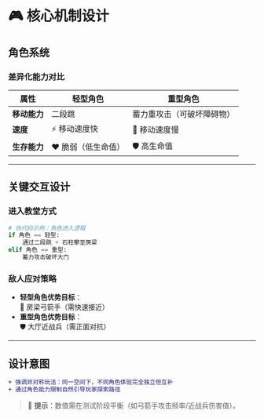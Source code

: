 # 🎮 核心机制设计

## 角色系统

### 差异化能力对比
| **属性**         | **轻型角色**                | **重型角色**                  |
|------------------|----------------------------|-----------------------------|
| **移动能力**     | 二段跳                     | 蓄力重攻击（可破坏障碍物）    |
| **速度**         | ⚡ 移动速度快               | 🐢 移动速度慢                |
| **生存能力**     | ❤️ 脆弱（低生命值）         | 🛡️ 高生命值                 |

---

## 关键交互设计

### 进入教堂方式
```python
# 伪代码示例：角色进入逻辑
if 角色 == 轻型:
    通过二段跳 + 石柱攀至房梁
elif 角色 == 重型:
    蓄力攻击破坏大门
```

### 敌人应对策略
- **轻型角色优势目标**：  
  🎯 房梁弓箭手（需快速接近）  
- **重型角色优势目标**：  
  🛡️ 大厅近战兵（需正面对抗）  

---

## 设计意图
```diff
+ 强调非对称玩法：同一空间下，不同角色体验完全独立但互补
+ 通过角色能力限制自然引导玩家探索路径
```

> 📌 **提示**：数值需在测试阶段平衡（如弓箭手攻击频率/近战兵伤害值）。
